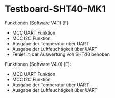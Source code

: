 # Testboard-SHT40-MK1

 Funktionen (Software V4.1) [F]:
- MCC UART Funktion
- MCC I2C Funktion
- Ausgabe der Temperatur über UART
- Ausgabe der Luftfeuchtigkeit über UART
- Fehler in der Auswertung von SHT40 behoben

 Funktionen (Software V4.0) [F]:
- MCC UART Funktion
- MCC I2C Funktion
- Ausgabe der Temperatur über UART
- Ausgabe der Luftfeuchtigkeit über UART
